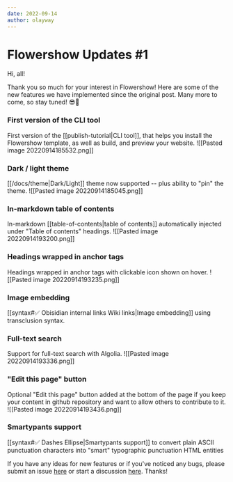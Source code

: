 ```yaml
---
date: 2022-09-14
author: olayway
---
```


# Flowershow Updates #1

Hi, all!

Thank you so much for your interest in Flowershow! Here are some of the new features we have implemented since the original post. Many more to come, so stay tuned! 😎🚀

### First version of the CLI tool

First version of the [[publish-tutorial|CLI tool]], that helps you install the Flowershow template, as well as build, and preview your website.
![[Pasted image 20220914185532.png]]

### Dark / light theme

[[/docs/theme|Dark/Light]] theme now supported -- plus ability to "pin" the theme.
![[Pasted image 20220914185045.png]]

### In-markdown table of contents

In-markdown [[table-of-contents|table of contents]] automatically injected under "Table of contents" headings.
![[Pasted image 20220914193200.png]]

### Headings wrapped in anchor tags

Headings wrapped in anchor tags with clickable icon shown on hover.
![[Pasted image 20220914193235.png]]

### Image embedding

[[syntax#✅ Obisidian internal links Wiki links|Image embedding]] using transclusion syntax.

### Full-text search

Support for full-text search with Algolia.
![[Pasted image 20220914193336.png]]

### "Edit this page" button

Optional "Edit this page" button added at the bottom of the page if you keep your content in github repository and want to allow others to contribute to it.
![[Pasted image 20220914193436.png]]

### Smartypants support

[[syntax#✅ Dashes Ellipse|Smartypants support]] to convert plain ASCII punctuation characters into "smart" typographic punctuation HTML entities

If you have any ideas for new features or if you've noticed any bugs, please submit an issue [here](https://github.com/flowershow/flowershow/issues) or start a discussion [here](https://github.com/flowershow/flowershow/discussions). Thanks!
